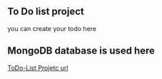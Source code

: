 ## To Do list project

you can create your todo here

## MongoDB database is used here

[ToDo-List Projetc url](https://list-your-todo.herokuapp.com/)
